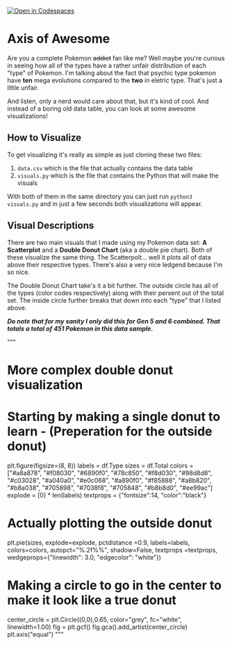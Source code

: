 [![Open in Codespaces](https://classroom.github.com/assets/launch-codespace-2972f46106e565e64193e422d61a12cf1da4916b45550586e14ef0a7c637dd04.svg)](https://classroom.github.com/open-in-codespaces?assignment_repo_id=18859027)
# Axis of Awesome
Are you a complete Pokemon ~~addict~~ fan like me? Well maybe you're curious in seeing how all of the types have a rather unfair distribution of each "type" of Pokemon. I'm talking about the fact that psychic type pokemon have __ten__ mega evolutions compared to the __two__ in eletric type. That's just a little unfair. 

And listen, only a nerd would care about that, but it's kind of cool. And instead of a boring old data table, you can look at some awesome visualizations!

## How to Visualize
To get visualizing it's really as simple as just cloning these two files:

1) `data.csv` which is the file that actually contains the data table
2) `visuals.py` which is the file that contains the Python that will make the visuals

With both of them in the same directory you can just run `python3 visuals.py` and in just a few seconds both visualizations will appear.

## Visual Descriptions
There are two main visuals that I made using my Pokemon data set: __A Scatterplot__ and a __Double Donut Chart__ (aka a double pie chart). Both of these visualize the same thing. The Scatterpolt... well it plots all of data above their respective types. There's also a very nice ledgend because I'm so nice.

The Double Donut Chart take's it a bit further. The outside circle has all of the types (color codes respectively) along with their persent out of the total set. The inside circle further breaks that down into each "type" that I listed above.

__*Do note that for my sanity I only did this for Gen 5 and 6 combined. That totals a total of 451 Pokemon in this data sample.*__



"""
# More complex double donut visualization
# Starting by making a single donut to learn - (Preperation for the outside donut)
plt.figure(figsize=(8, 8))
labels = df.Type
sizes = df.Total
colors = ["#a8a878", "#f08030", "#6890f0", "#78c850", "#f8d030", "#98d8d8", "#c03028", "#a040a0", "#e0c068", "#a890f0", "#f85888", "#a8b820", "#b8a038", "#705898", "#7038f8", "#705848", "#b8b8d0", "#ee99ac"]
explode = [0] * len(labels)
textprops = {"fontsize":14, "color":"black"}

# Actually plotting the outside donut
plt.pie(sizes,
        explode=explode,
        pctdistance =0.9,
        labels=labels,
        colors=colors,
        autopct="%.2f%%",
        shadow=False,
        textprops =textprops,
        wedgeprops={"linewidth": 3.0, "edgecolor": "white"})

# Making a circle to go in the center to make it look like a true donut
center_circle = plt.Circle((0,0),0.65, color="grey", fc="white", linewidth=1.00)
fig = plt.gcf()
fig.gca().add_artist(center_circle)
plt.axis("equal")
"""
